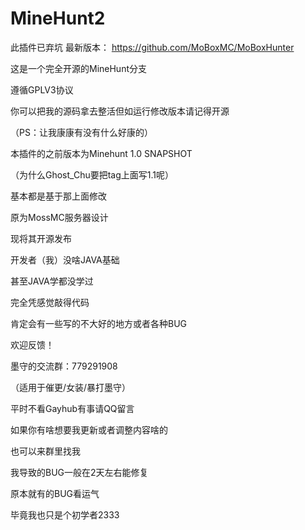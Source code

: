 # MineHunt2

此插件已弃坑 最新版本：
https://github.com/MoBoxMC/MoBoxHunter

这是一个完全开源的MineHunt分支 

遵循GPLV3协议 

你可以把我的源码拿去整活但如运行修改版本请记得开源 

（PS：让我康康有没有什么好康的） 


本插件的之前版本为Minehunt 1.0 SNAPSHOT 

（为什么Ghost_Chu要把tag上面写1.1呢） 

基本都是基于那上面修改 

原为MossMC服务器设计 

现将其开源发布 


开发者（我）没啥JAVA基础 

甚至JAVA学都没学过 

完全凭感觉敲得代码 

肯定会有一些写的不大好的地方或者各种BUG 

欢迎反馈！ 


墨守的交流群：779291908 

（适用于催更/女装/暴打墨守） 

平时不看Gayhub有事请QQ留言 

如果你有啥想要我更新或者调整内容啥的 

也可以来群里找我 


我导致的BUG一般在2天左右能修复 

原本就有的BUG看运气 

毕竟我也只是个初学者2333 
